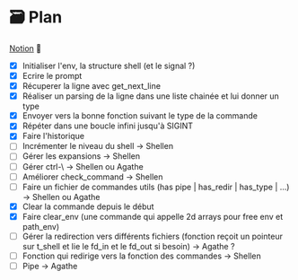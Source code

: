 # 🗃️ Plan

[Notion](https://agatocherry.notion.site/Minishell-d9d2a462a1384b26ae9491338da6e053) 📌

- [x] Initialiser l'env, la structure shell (et le signal ?)
- [x] Ecrire le prompt
- [x] Récuperer la ligne avec get_next_line
- [x] Réaliser un parsing de la ligne dans une liste chainée et lui donner un type
- [x] Envoyer vers la bonne fonction suivant le type de la commande
- [x] Répéter dans une boucle infini jusqu'à SIGINT
- [x] Faire l'historique
- [ ] Incrémenter le niveau du shell -> Shellen
- [ ] Gérer les expansions -> Shellen
- [ ] Gérer ctrl-\ -> Shellen ou Agathe
- [ ] Améliorer check_command -> Shellen
- [ ] Faire un fichier de commandes utils (has pipe | has_redir | has_type | ...) -> Shellen ou Agathe
- [x] Clear la commande depuis le début
- [x] Faire clear_env (une commande qui appelle 2d arrays pour free env et path_env)
- [ ] Gérer la redirection vers différents fichiers (fonction reçoit un pointeur sur t_shell et lie le fd_in et le fd_out si besoin) -> Agathe ?
- [ ] Fonction qui redirige vers la fonction des commandes -> Shellen
- [ ] Pipe -> Agathe
